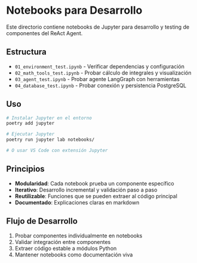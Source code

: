 # Notebooks para Desarrollo

Este directorio contiene notebooks de Jupyter para desarrollo y testing de componentes del ReAct Agent.

## Estructura

- `01_environment_test.ipynb` - Verificar dependencias y configuración
- `02_math_tools_test.ipynb` - Probar cálculo de integrales y visualización  
- `03_agent_test.ipynb` - Probar agente LangGraph con herramientas
- `04_database_test.ipynb` - Probar conexión y persistencia PostgreSQL

## Uso

```bash
# Instalar Jupyter en el entorno
poetry add jupyter

# Ejecutar Jupyter
poetry run jupyter lab notebooks/

# O usar VS Code con extensión Jupyter
```

## Principios

- **Modularidad**: Cada notebook prueba un componente específico
- **Iterativo**: Desarrollo incremental y validación paso a paso  
- **Reutilizable**: Funciones que se pueden extraer al código principal
- **Documentado**: Explicaciones claras en markdown

## Flujo de Desarrollo

1. Probar componentes individualmente en notebooks
2. Validar integración entre componentes
3. Extraer código estable a módulos Python
4. Mantener notebooks como documentación viva
